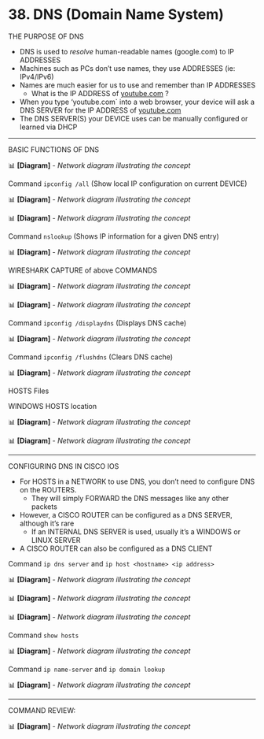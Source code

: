 # 38. DNS (Domain Name System)

THE PURPOSE OF DNS

- DNS is used to *resolve* human-readable names (google.com) to IP ADDRESSES
- Machines such as PCs don’t use names, they use ADDRESSES (ie: IPv4/IPv6)
- Names are much easier for us to use and remember than IP ADDRESSES
    - What is the IP ADDRESS of [youtube.com](http://youtube.com) ?
- When you type ‘youtube.com` into a web browser, your device will ask a DNS SERVER for the IP ADDRESS of [youtube.com](http://youtube.com)
- The DNS SERVER(S) your DEVICE uses can be manually configured or learned via DHCP

---

BASIC FUNCTIONS OF DNS

📊 **[Diagram]** - *Network diagram illustrating the concept*

Command `ipconfig /all` (Show local IP configuration on current DEVICE)

📊 **[Diagram]** - *Network diagram illustrating the concept*

📊 **[Diagram]** - *Network diagram illustrating the concept*

Command `nslookup` (Shows IP information for a given DNS entry)

📊 **[Diagram]** - *Network diagram illustrating the concept*

WIRESHARK CAPTURE of above  COMMANDS

📊 **[Diagram]** - *Network diagram illustrating the concept*

📊 **[Diagram]** - *Network diagram illustrating the concept*

Command `ipconfig /displaydns` (Displays DNS cache)

📊 **[Diagram]** - *Network diagram illustrating the concept*

Command `ipconfig /flushdns` (Clears DNS cache)

📊 **[Diagram]** - *Network diagram illustrating the concept*

HOSTS Files

WINDOWS HOSTS location

📊 **[Diagram]** - *Network diagram illustrating the concept*

📊 **[Diagram]** - *Network diagram illustrating the concept*

---

CONFIGURING DNS IN CISCO IOS

- For HOSTS in a NETWORK to use DNS, you don’t need to configure DNS on the ROUTERS.
    - They will simply FORWARD the DNS messages like any other packets
- However, a CISCO ROUTER can be configured as a DNS SERVER, although it’s rare
    - If an INTERNAL DNS SERVER is used, usually it’s a WINDOWS or LINUX SERVER
- A CISCO ROUTER can also be configured as a DNS CLIENT

Command `ip dns server` and `ip host <hostname> <ip address>`

📊 **[Diagram]** - *Network diagram illustrating the concept*

📊 **[Diagram]** - *Network diagram illustrating the concept*

📊 **[Diagram]** - *Network diagram illustrating the concept*

Command `show hosts`

📊 **[Diagram]** - *Network diagram illustrating the concept*

Command `ip name-server` and `ip domain lookup`

📊 **[Diagram]** - *Network diagram illustrating the concept*

---

COMMAND REVIEW:

📊 **[Diagram]** - *Network diagram illustrating the concept*
